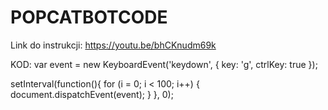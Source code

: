 # POPCATBOTCODE

Link do instrukcji: https://youtu.be/bhCKnudm69k

KOD:
var event = new KeyboardEvent('keydown', {
	key: 'g',
	ctrlKey: true
});

setInterval(function(){
	for (i = 0; i < 100; i++) {
		document.dispatchEvent(event);
	}
}, 0);
